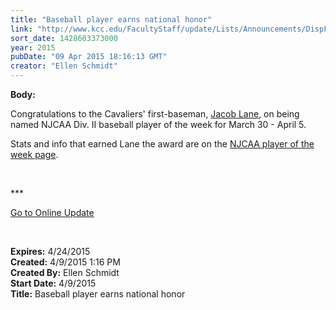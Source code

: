 ```yaml
---
title: "Baseball player earns national honor"
link: "http://www.kcc.edu/FacultyStaff/update/Lists/Announcements/DispForm.aspx?ID=1881"
sort_date: 1428603373000
year: 2015
pubDate: "09 Apr 2015 18:16:13 GMT"
creator: "Ellen Schmidt"
---
```


<div><b>Body:</b> <div class="ExternalClassF7EAB19AFFFD449C8B9D1EDE266E1809"><p>Congratulations to the Cavaliers' first-baseman, <a href="/athletics/Baseball/Lists/Baseball%20Roster/DispForm2.aspx?List=b4f707e4-ee66-40fc-b49a-c0029ff17983&amp;ID=249&amp;Source=http%3a//www.kcc.edu/athletics/menssports/Baseball/Pages/bbroster.aspx&amp;ContentTypeId=0x0100F21EEE9981FF72408150B301A93317E9">Jacob Lane</a>, on being named NJCAA Div. II baseball player of the week for March 30 - April 5.</p>
<p>Stats and info that earned Lane the award are on the <a href="http://www.njcaa.org/newsArticle.cfm?articleId=24275">NJCAA player of the week page</a>.</p>
<p> </p>
<p>*** </p>
<p><a href="/update">Go to Online Update</a></p>
<p> </p></div></div>
<div><b>Expires:</b> 4/24/2015</div>
<div><b>Created:</b> 4/9/2015 1:16 PM</div>
<div><b>Created By:</b> Ellen Schmidt</div>
<div><b>Start Date:</b> 4/9/2015</div>
<div><b>Title:</b> Baseball player earns national honor</div>
